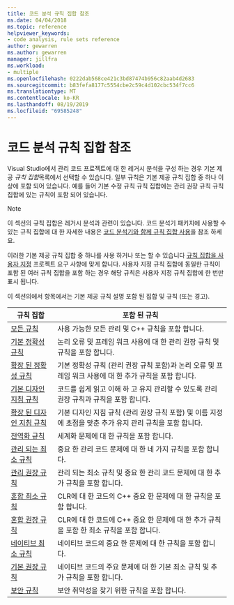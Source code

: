 ```yaml
---
title: 코드 분석 규칙 집합 참조
ms.date: 04/04/2018
ms.topic: reference
helpviewer_keywords:
- code analysis, rule sets reference
author: gewarren
ms.author: gewarren
manager: jillfra
ms.workload:
- multiple
ms.openlocfilehash: 0222dab568ce421c3bd87474b956c82aab4d2683
ms.sourcegitcommit: b83fefa8177c5554cbe2c59c4d102cbc534f7cc6
ms.translationtype: MT
ms.contentlocale: ko-KR
ms.lasthandoff: 08/19/2019
ms.locfileid: "69585248"
---
```

# <a name="code-analysis-rule-set-reference"></a>코드 분석 규칙 집합 참조

Visual Studio에서 관리 코드 프로젝트에 대 한 레거시 분석을 구성 하는 경우 기본 제공 *규칙 집합*목록에서 선택할 수 있습니다. 일부 규칙은 기본 제공 규칙 집합 중 하나 이상에 포함 되어 있습니다. 예를 들어 기본 수정 규칙 규칙 집합에는 관리 권장 규칙 규칙 집합에 있는 규칙이 포함 되어 있습니다.

> [!NOTE]
> 이 섹션의 규칙 집합은 레거시 분석과 관련이 있습니다. 코드 분석기 패키지에 사용할 수 있는 규칙 집합에 대 한 자세한 내용은 [코드 분석기와 함께 규칙 집합 사용](analyzer-rule-sets.md)을 참조 하세요.

이러한 기본 제공 규칙 집합 중 하나를 사용 하거나 또는 할 수 있습니다 [규칙 집합을 사용자 지정](../code-quality/how-to-create-a-custom-rule-set.md) 프로젝트 요구 사항에 맞게 합니다. 사용자 지정 규칙 집합에 동일한 규칙이 포함 된 여러 규칙 집합을 포함 하는 경우 해당 규칙은 사용자 지정 규칙 집합에 한 번만 표시 됩니다.

이 섹션의에서 항목에서는 기본 제공 규칙 설명 포함 된 집합 및 규칙 (또는 경고).

| 규칙 집합 | 포함 된 규칙 |
| - | - |
| [모든 규칙](all-rules-rule-set.md) | 사용 가능한 모든 관리 및 C++ 규칙을 포함 합니다. |
| [기본 정확성 규칙](basic-correctness-rules-rule-set-for-managed-code.md) | 논리 오류 및 프레임 워크 사용에 대 한 관리 권장 규칙 및 규칙을 포함 합니다. |
| [확장 된 정확성 규칙](extended-correctness-rules-rule-set-for-managed-code.md) | 기본 정확성 규칙 (관리 권장 규칙 포함)과 논리 오류 및 프레임 워크 사용에 대 한 추가 규칙을 포함 합니다. |
| [기본 디자인 지침 규칙](basic-design-guideline-rules-rule-set-for-managed-code.md) | 코드를 쉽게 읽고 이해 하 고 유지 관리할 수 있도록 관리 권장 규칙과 규칙을 포함 합니다. |
| [확장 된 디자인 지침 규칙](extended-design-guidelines-rules-rule-set-for-managed-code.md) | 기본 디자인 지침 규칙 (관리 권장 규칙 포함) 및 이름 지정에 초점을 맞춘 추가 유지 관리 규칙을 포함 합니다. |
| [전역화 규칙](globalization-rules-rule-set-for-managed-code.md) | 세계화 문제에 대 한 규칙을 포함 합니다. |
| [관리 되는 최소 규칙](managed-minimum-rules-rule-set-for-managed-code.md) | 중요 한 관리 코드 문제에 대 한 네 가지 규칙을 포함 합니다. |
| [관리 권장 규칙](managed-recommended-rules-rule-set-for-managed-code.md) | 관리 되는 최소 규칙 및 중요 한 관리 코드 문제에 대 한 추가 규칙을 포함 합니다. |
| [혼합 최소 규칙](mixed-minimum-rules-rule-set.md) | CLR에 대 한 코드의 C++ 중요 한 문제에 대 한 규칙을 포함 합니다. |
| [혼합 권장 규칙](mixed-recommended-rules-rule-set.md) | CLR에 대 한 코드에 C++ 중요 한 문제에 대 한 추가 규칙을 포함 한 최소 규칙을 포함 합니다. |
| [네이티브 최소 규칙](native-minimum-rules-rule-set.md) | 네이티브 코드의 중요 한 문제에 대 한 규칙을 포함 합니다. |
| [기본 권장 규칙](native-recommended-rules-rule-set.md) | 네이티브 코드의 주요 문제에 대 한 기본 최소 규칙 및 추가 규칙을 포함 합니다. |
| [보안 규칙](security-rules-rule-set-for-managed-code.md) | 보안 취약성을 찾기 위한 규칙을 포함 합니다. |